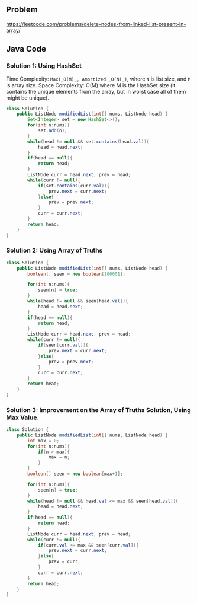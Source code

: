## Problem

https://leetcode.com/problems/delete-nodes-from-linked-list-present-in-array/

## Java Code

### Solution 1: Using HashSet
Time Complexity: `Max(_O(M)_, Amortized _O(N)_)`, where `N` is list size, and `M` is array size.
Space Complexity: O(M) where M is the HashSet size (it contains the unique elements from the array, but in worst case all of them might be unique).
```java
class Solution {
    public ListNode modifiedList(int[] nums, ListNode head) {
        Set<Integer> set = new HashSet<>();
        for(int n:nums){
            set.add(n);
        }
        while(head != null && set.contains(head.val)){
            head = head.next;
        }
        if(head == null){
            return head;
        }
        ListNode curr = head.next, prev = head;
        while(curr != null){
            if(set.contains(curr.val)){
                prev.next = curr.next;
            }else{
                prev = prev.next;
            }
            curr = curr.next;
        }        
        return head;
    }
}
```

### Solution 2: Using Array of Truths
```java
class Solution {
    public ListNode modifiedList(int[] nums, ListNode head) {
        boolean[] seen = new boolean[100001];

        for(int n:nums){
            seen[n] = true;
        }
        while(head != null && seen[head.val]){
            head = head.next;
        }
        if(head == null){
            return head;
        }
        ListNode curr = head.next, prev = head;
        while(curr != null){
            if(seen[curr.val]){
                prev.next = curr.next;
            }else{
                prev = prev.next;
            }
            curr = curr.next;
        }        
        return head;
    }
}
```
### Solution 3: Improvement on the Array of Truths Solution, Using Max Value.
```java
class Solution {
    public ListNode modifiedList(int[] nums, ListNode head) {
        int max = 0;
        for(int n:nums){
            if(n > max){
                max = n;
            }
        }
        boolean[] seen = new boolean[max+1];

        for(int n:nums){
            seen[n] = true;
        }
        while(head != null && head.val <= max && seen[head.val]){
            head = head.next;
        }
        if(head == null){
            return head;
        }
        ListNode curr = head.next, prev = head;
        while(curr != null){
            if(curr.val <= max && seen[curr.val]){
                prev.next = curr.next;
            }else{
                prev = curr;
            }
            curr = curr.next;
        }        
        return head;
    }
}
```